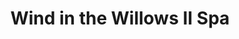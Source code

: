 ---
title: "Wind in the Willows II Spa"
url: /haliburton/wind-in-the-willows-ii-spa/
shop: beauty
---